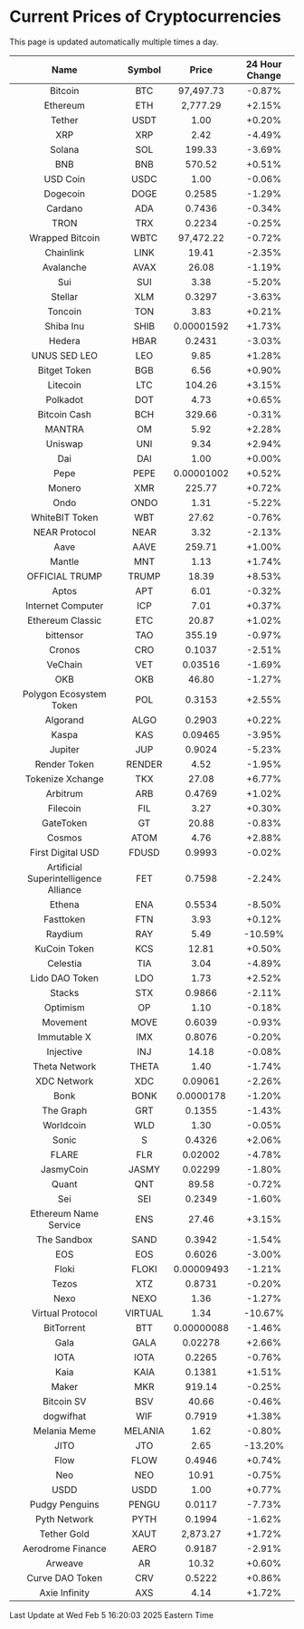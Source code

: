 # Current Prices of Cryptocurrencies
This page is updated automatically multiple times a day.

| Name | Symbol | Price | 24 Hour Change |
| :---: |:---:| :---: | :---: |
| Bitcoin | BTC | 97,497.73 | -0.87% |
| Ethereum | ETH | 2,777.29 | +2.15% |
| Tether | USDT | 1.00 | +0.20% |
| XRP | XRP | 2.42 | -4.49% |
| Solana | SOL | 199.33 | -3.69% |
| BNB | BNB | 570.52 | +0.51% |
| USD Coin | USDC | 1.00 | -0.06% |
| Dogecoin | DOGE | 0.2585 | -1.29% |
| Cardano | ADA | 0.7436 | -0.34% |
| TRON | TRX | 0.2234 | -0.25% |
| Wrapped Bitcoin | WBTC | 97,472.22 | -0.72% |
| Chainlink | LINK | 19.41 | -2.35% |
| Avalanche | AVAX | 26.08 | -1.19% |
| Sui | SUI | 3.38 | -5.20% |
| Stellar | XLM | 0.3297 | -3.63% |
| Toncoin | TON | 3.83 | +0.21% |
| Shiba Inu | SHIB | 0.00001592 | +1.73% |
| Hedera | HBAR | 0.2431 | -3.03% |
| UNUS SED LEO | LEO | 9.85 | +1.28% |
| Bitget Token | BGB | 6.56 | +0.90% |
| Litecoin | LTC | 104.26 | +3.15% |
| Polkadot | DOT | 4.73 | +0.65% |
| Bitcoin Cash | BCH | 329.66 | -0.31% |
| MANTRA | OM | 5.92 | +2.28% |
| Uniswap | UNI | 9.34 | +2.94% |
| Dai | DAI | 1.00 | +0.00% |
| Pepe | PEPE | 0.00001002 | +0.52% |
| Monero | XMR | 225.77 | +0.72% |
| Ondo | ONDO | 1.31 | -5.22% |
| WhiteBIT Token | WBT | 27.62 | -0.76% |
| NEAR Protocol | NEAR | 3.32 | -2.13% |
| Aave | AAVE | 259.71 | +1.00% |
| Mantle | MNT | 1.13 | +1.74% |
| OFFICIAL TRUMP | TRUMP | 18.39 | +8.53% |
| Aptos | APT | 6.01 | -0.32% |
| Internet Computer | ICP | 7.01 | +0.37% |
| Ethereum Classic | ETC | 20.87 | +1.02% |
| bittensor | TAO | 355.19 | -0.97% |
| Cronos | CRO | 0.1037 | -2.51% |
| VeChain | VET | 0.03516 | -1.69% |
| OKB | OKB | 46.80 | -1.27% |
| Polygon Ecosystem Token | POL | 0.3153 | +2.55% |
| Algorand | ALGO | 0.2903 | +0.22% |
| Kaspa | KAS | 0.09465 | -3.95% |
| Jupiter | JUP | 0.9024 | -5.23% |
| Render Token | RENDER | 4.52 | -1.95% |
| Tokenize Xchange | TKX | 27.08 | +6.77% |
| Arbitrum | ARB | 0.4769 | +1.02% |
| Filecoin | FIL | 3.27 | +0.30% |
| GateToken | GT | 20.88 | -0.83% |
| Cosmos | ATOM | 4.76 | +2.88% |
| First Digital USD | FDUSD | 0.9993 | -0.02% |
| Artificial Superintelligence Alliance | FET | 0.7598 | -2.24% |
| Ethena | ENA | 0.5534 | -8.50% |
| Fasttoken | FTN | 3.93 | +0.12% |
| Raydium | RAY | 5.49 | -10.59% |
| KuCoin Token | KCS | 12.81 | +0.50% |
| Celestia | TIA | 3.04 | -4.89% |
| Lido DAO Token | LDO | 1.73 | +2.52% |
| Stacks | STX | 0.9866 | -2.11% |
| Optimism | OP | 1.10 | -0.18% |
| Movement | MOVE | 0.6039 | -0.93% |
| Immutable X | IMX | 0.8076 | -0.20% |
| Injective | INJ | 14.18 | -0.08% |
| Theta Network | THETA | 1.40 | -1.74% |
| XDC Network | XDC | 0.09061 | -2.26% |
| Bonk | BONK | 0.0000178 | -1.20% |
| The Graph | GRT | 0.1355 | -1.43% |
| Worldcoin | WLD | 1.30 | -0.05% |
| Sonic | S | 0.4326 | +2.06% |
| FLARE | FLR | 0.02002 | -4.78% |
| JasmyCoin | JASMY | 0.02299 | -1.80% |
| Quant | QNT | 89.58 | -0.72% |
| Sei | SEI | 0.2349 | -1.60% |
| Ethereum Name Service | ENS | 27.46 | +3.15% |
| The Sandbox | SAND | 0.3942 | -1.54% |
| EOS | EOS | 0.6026 | -3.00% |
| Floki | FLOKI | 0.00009493 | -1.21% |
| Tezos | XTZ | 0.8731 | -0.20% |
| Nexo | NEXO | 1.36 | -1.27% |
| Virtual Protocol | VIRTUAL | 1.34 | -10.67% |
| BitTorrent | BTT | 0.00000088 | -1.46% |
| Gala | GALA | 0.02278 | +2.66% |
| IOTA | IOTA | 0.2265 | -0.76% |
| Kaia | KAIA | 0.1381 | +1.51% |
| Maker | MKR | 919.14 | -0.25% |
| Bitcoin SV | BSV | 40.66 | -0.46% |
| dogwifhat | WIF | 0.7919 | +1.38% |
| Melania Meme | MELANIA | 1.62 | -0.80% |
| JITO | JTO | 2.65 | -13.20% |
| Flow | FLOW | 0.4946 | +0.74% |
| Neo | NEO | 10.91 | -0.75% |
| USDD | USDD | 1.00 | +0.77% |
| Pudgy Penguins | PENGU | 0.0117 | -7.73% |
| Pyth Network | PYTH | 0.1994 | -1.62% |
| Tether Gold | XAUT | 2,873.27 | +1.72% |
| Aerodrome Finance | AERO | 0.9187 | -2.91% |
| Arweave | AR | 10.32 | +0.60% |
| Curve DAO Token | CRV | 0.5222 | +0.86% |
| Axie Infinity | AXS | 4.14 | +1.72% |

Last Update at Wed Feb  5 16:20:03 2025 Eastern Time